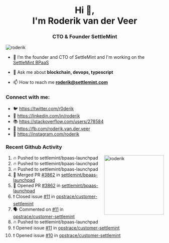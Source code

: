 <h1 align="center">Hi 👋,<br/> I'm Roderik van der Veer</h1>
<h3 align="center">CTO & Founder SettleMint</h3>

<p align="left"> <img src="https://komarev.com/ghpvc/?username=roderik" alt="roderik" /> </p>

- 🔭 I’m the founder and CTO of SettleMint and I'm working on the [SettleMint BPaaS](https://settlemint.com)

- 💬 Ask me about **blockchain, devops, typescript**

- 📫 How to reach me **roderik@settlemint.com**



### Connect with me:

- 🐦 https://twitter.com/r0derik
- 🏢 https://linkedin.com/in/roderik
- 📚 https://stackoverflow.com/users/278584
- 🙊 https://fb.com/roderik.van.der.veer
- 📸 https://instagram.com/roderik

### Recent Github Activity
<img src="https://github-readme-stats.vercel.app/api?username=roderik&show_icons=true&count_private=true" alt="roderik" align="right" height="190" />

<!--START_SECTION:activity-->
1. 🔥 Pushed to settlemint/bpaas-launchpad
2. 🔥 Pushed to settlemint/bpaas-launchpad
3. 🔥 Pushed to settlemint/bpaas-launchpad
4. 🎉 Merged PR [#3862](https://github.com/settlemint/bpaas-launchpad/pull/3862) in [settlemint/bpaas-launchpad](https://github.com/settlemint/bpaas-launchpad)
5. 💪 Opened PR [#3862](https://github.com/settlemint/bpaas-launchpad/pull/3862) in [settlemint/bpaas-launchpad](https://github.com/settlemint/bpaas-launchpad)
6. ❗️ Closed issue [#11](https://github.com/opstrace/customer-settlemint/issues/11) in [opstrace/customer-settlemint](https://github.com/opstrace/customer-settlemint)
7. 🗣 Commented on [#11](https://github.com/opstrace/customer-settlemint/issues/11) in [opstrace/customer-settlemint](https://github.com/opstrace/customer-settlemint)
8. 🔥 Pushed to settlemint/bpaas-launchpad
9. ❗️ Opened issue [#11](https://github.com/opstrace/customer-settlemint/issues/11) in [opstrace/customer-settlemint](https://github.com/opstrace/customer-settlemint)
10. ❗️ Opened issue [#10](https://github.com/opstrace/customer-settlemint/issues/10) in [opstrace/customer-settlemint](https://github.com/opstrace/customer-settlemint)
<!--END_SECTION:activity-->